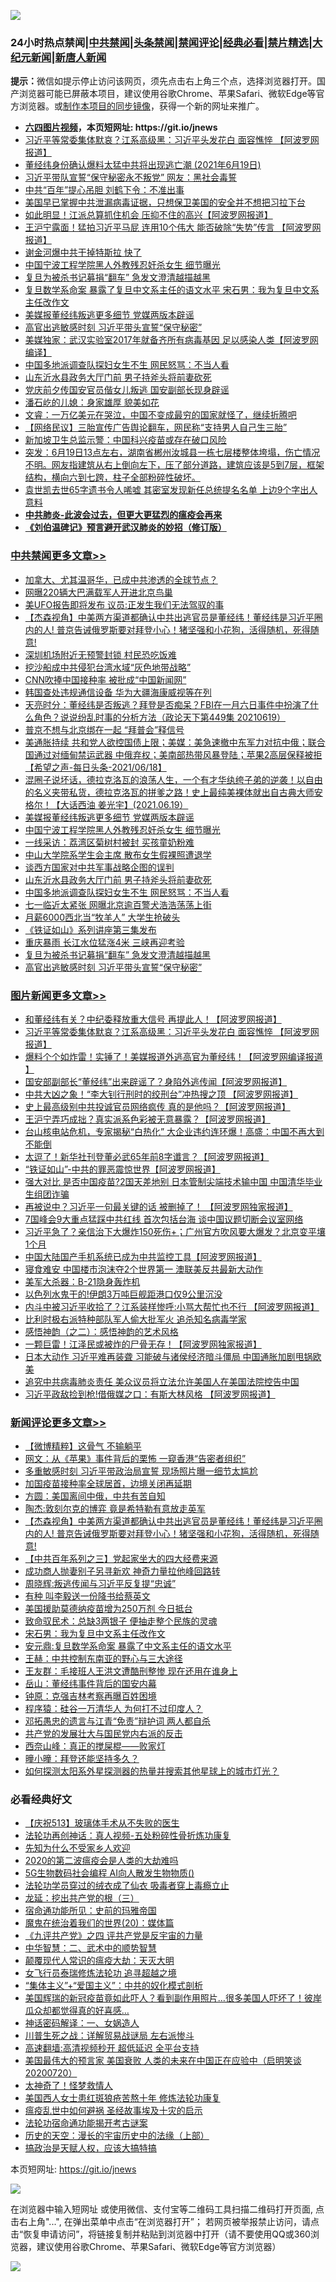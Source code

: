 ![](https://raw.githubusercontent.com/fqnews/bnews/master/64photo/fqnews-qr.jpg)

<div id="tt">
<h3>24小时热点禁闻|<a href="#%E4%B8%AD%E5%85%B1%E7%A6%81%E9%97%BB%E6%9B%B4%E5%A4%9A%E6%96%87%E7%AB%A0">中共禁闻</a>|<a href="#%E5%9B%BE%E7%89%87%E6%96%B0%E9%97%BB%E6%9B%B4%E5%A4%9A%E6%96%87%E7%AB%A0">头条禁闻</a>|<a href="#%E6%96%B0%E9%97%BB%E8%AF%84%E8%AE%BA%E6%9B%B4%E5%A4%9A%E6%96%87%E7%AB%A0">禁闻评论|<a href="#%E5%BF%85%E7%9C%8B%E7%BB%8F%E5%85%B8%E5%A5%BD%E6%96%87">经典必看|<a href="/video.md#%E7%A6%81%E7%89%87%E7%B2%BE%E9%80%89">禁片精选</a>|<a href="https://github.com/fqnews/djy/blob/master/gb/nf1351518.md#1">大纪元新闻</a>|<a href="https://github.com/fqnews/ntdtv/blob/master/gb/prog204.md#1">新唐人新闻</a></h3>
<div><b>提示：</b>微信如提示停止访问该网页，须先点击右上角三个点，选择浏览器打开。国产浏览器可能已屏蔽本项目，建议使用谷歌Chrome、苹果Safari、微软Edge等官方浏览器。或<a href="https://github.com/fqnews/bnews/blob/master/%E5%88%B6%E4%BD%9Cgit%E7%A6%81%E9%97%BB%E9%95%9C%E5%83%8F.md">制作本项目的同步镜像</a>，获得一个新的网址来推广。</div>
<ul>
<li><b><a href="http://d1.bdrive.tk/64.mp4" target="_blank">六四图片视频</a>，本页短网址: https://git.io/jnews</b></li>
<li><a href="/topimagenews/20210619/1570003.md">习近平等常委集体默哀？江系高级黑：习近平头发花白 面容憔悴 【阿波罗网报道】</a></li>
<li><a href="/bannedvideo/20210619/1570076.md">董经纬身份确认爆料太猛中共将出现逃亡潮 (2021年6月19日)</a></li>
<li><a href="/cbnews/20210619/1569948.md">习近平带队宣誓“保守秘密永不叛党” 网友：黑社会毒誓</a></li>
<li><a href="/cbnews/20210619/1570052.md">中共“百年”提心吊胆 刘鹤下令：不准出事</a></li>
<li><a href="/cnnews/20210619/1570139.md">美国早已掌握中共泄漏病毒证据，只想保卫美国的安全并不想把习拉下台</a></li>
<li><a href="/cbnews/20210619/1569947.md">如此明显！江派总算抓住机会 压抑不住的高兴【阿波罗网报道】</a></li>
<li><a href="/cnnews/20210619/1569979.md">王沪宁露面！猛拍习近平马屁 连用10个伟大 能否破除“失势”传言 【阿波罗网报道】</a></li>
<li><a href="/cnnews/20210619/1570053.md">谢金河爆中共干掉特斯拉 快了</a></li>
<li><a href="/cbnews/20210620/1570319.md">中国宁波工程学院黑人外教残忍奸杀女生 细节曝光</a></li>
<li><a href="/cbnews/20210619/1570154.md">复旦为被杀书记募捐“翻车” 急发文澄清越描越黑</a></li>
<li><a href="/comments/20210620/1570286.md">复旦数学系命案 暴露了复旦中文系主任的语文水平 宋石男：我为复旦中文系主任改作文</a></li>
<li><a href="/cbnews/20210620/1570329.md">美媒报董经纬叛逃更多细节 党媒两版本辟谣</a></li>
<li><a href="/cbnews/20210619/1570137.md">高官出逃敏感时刻 习近平带头宣誓“保守秘密”</a></li>
<li><a href="/cnnews/20210619/1569989.md">美媒独家：武汉实验室2017年就备齐所有病毒基因 足以感染人类【阿波罗网编译】</a></li>
<li><a href="/cbnews/20210619/1570181.md">中国多地派调查队探妇女生不生 网民怒骂：不当人看</a></li>
<li><a href="/cbnews/20210620/1570258.md">山东沂水县政务大厅门前 男子持斧头将前妻砍死</a></li>
<li><a href="/headline/20210619/1570186.md">党庆前夕传国安官员偕女儿叛逃 国安副部长现身辟谣</a></li>
<li><a href="/cnnews/20210620/1570361.md">潘石屹的儿媳：身家雄厚 貌美如花</a></li>
<li><a href="/bannedvideo/20210619/1569954.md">文睿：一万亿美元在哭泣，中国不变成最穷的国家就怪了，继续折腾吧</a></li>
<li><a href="/baitai/20210619/1570050.md">【网络民议】三胎宣传广告舆论翻车，网民称“支持男人自己生三胎”</a></li>
<li><a href="/comments/20210620/1570271.md">新加坡卫生总监示警：中国科兴疫苗或存在破口风险</a></li>
<li><a href="/bannedvideo/20210619/1570069.md">突发：6月19日13点左右，湖南省郴州汝城县一栋七层楼整体垮塌，伤亡情况不明。网友指建筑从右上倒向左下，压了部分道路，建筑应该是5到7层，框架结构，横向六到七跨，柱子全部粉碎性破坏。</a></li>
<li><a href="/comments/20210620/1570290.md">袁世凯去世65字遗书令人唏嘘 其密室发现新任总统提名名单 上边9个字出人意料</a></li>
<li><b><a href="/comments/20200211/1275071.md" target="_blank">中共肺炎-此波会过去，但更大更猛烈的瘟疫会再来</a></b></li>
<li><b><a href="/comments/20200207/1272816.md" target="_blank">《刘伯温碑记》预言避开武汉肺炎的妙招（修订版）</a></b></li>
</ul>
</div>

<div class="catlist">
<h3><a href="/cbnews/" target="_blank">中共禁闻</a><span><a href="/cbnews/" target="_blank" rel="nofollow">更多文章>></a></span></h3>
<ul>
<li><a href="/cbnews/20210620/1570534.md" target="_blank">加拿大、尤其温哥华，已成中共渗透的全球节点？</a></li>
<li><a href="/cbnews/20210620/1570533.md" target="_blank">网曝220辆大巴满载军人开进北京鸟巢</a></li>
<li><a href="/cbnews/20210620/1570293.md" target="_blank">美UFO报告即将发布 议员:正发生我们无法驾驭的事</a></li>
<li><a href="/comments/20210620/1570496.md" target="_blank">【杰森视角】中美两方渠道都确认中共出逃官员是董经纬！董经纬是习近平圈内的人! 普京告诫俄罗斯要对拜登小心！猪坚强和小花狗，活得随机，死得随意!</a></li>
<li><a href="/cbnews/20210620/1570494.md" target="_blank">深圳机场附近无预警封锁 村民恐吃饭难</a></li>
<li><a href="/cbnews/20210620/1570482.md" target="_blank">挖沙船成中共侵犯台湾水域“灰色地带战略”</a></li>
<li><a href="/cbnews/20210620/1570434.md" target="_blank">CNN吹捧中国接种率 被批成“中国新闻网”</a></li>
<li><a href="/cbnews/20210620/1570409.md" target="_blank">韩国查处违规通信设备 华为大疆海康威视等在列</a></li>
<li><a href="/cbnews/20210620/1570408.md" target="_blank">天亮时分：董经纬是否叛逃？拜登是否痴呆？FBI在一月六日事件中扮演了什么角色？说说纷乱时事的分析方法（政论天下第449集 20210619）</a></li>
<li><a href="/cbnews/20210620/1570375.md" target="_blank">普京不想与北京绑在一起 “拜普会”释信号</a></li>
<li><a href="/comments/20210620/1570340.md" target="_blank">美通胀持续 共和党人欲控国债上限；美媒：美急速撤中东军力对抗中俄；联合国通过对缅甸禁运武器 中俄弃权；美南部热带风暴登陆；苹果2高层保释被拒【希望之声-每日头条-2021/06/18】</a></li>
<li><a href="/comments/20210620/1570339.md" target="_blank">混圈子说坏话，德拉克洛瓦的浪荡人生，一个有才华纨绔子弟的逆袭！以自由的名义夹带私货，德拉克洛瓦的拼爹之路！史上最纯美裸体就出自古典大师安格尔！【大话西油 姜光宇】(2021.06.19）</a></li>
<li><a href="/cbnews/20210620/1570329.md" target="_blank">美媒报董经纬叛逃更多细节 党媒两版本辟谣</a></li>
<li><a href="/cbnews/20210620/1570319.md" target="_blank">中国宁波工程学院黑人外教残忍奸杀女生 细节曝光</a></li>
<li><a href="/cbnews/20210620/1570312.md" target="_blank">一线采访：荔湾区菊树村被封 买孩童奶粉难</a></li>
<li><a href="/cbnews/20210620/1570301.md" target="_blank">中山大学院系学生会主席 散布女生假裸照遭退学</a></li>
<li><a href="/comments/20210620/1570277.md" target="_blank">谈西方国家对中共军事战略企图的误判</a></li>
<li><a href="/cbnews/20210620/1570258.md" target="_blank">山东沂水县政务大厅门前 男子持斧头将前妻砍死</a></li>
<li><a href="/cbnews/20210619/1570181.md" target="_blank">中国多地派调查队探妇女生不生 网民怒骂：不当人看</a></li>
<li><a href="/cbnews/20210619/1570180.md" target="_blank">七一临近太紧张 网曝北京逾百警犬浩浩荡荡上街</a></li>
<li><a href="/cbnews/20210619/1570179.md" target="_blank">月薪6000西北当“牧羊人” 大学生抢破头</a></li>
<li><a href="/cbnews/20210619/1570164.md" target="_blank">《铁证如山》系列讲座第三集发布</a></li>
<li><a href="/cbnews/20210619/1570163.md" target="_blank">重庆暴雨 长江水位猛涨4米 三峡再迎考验</a></li>
<li><a href="/cbnews/20210619/1570154.md" target="_blank">复旦为被杀书记募捐“翻车” 急发文澄清越描越黑</a></li>
<li><a href="/cbnews/20210619/1570137.md" target="_blank">高官出逃敏感时刻 习近平带头宣誓“保守秘密”</a></li>

</ul>
</div>
<div class="catlist">
<h3><a href="/topimagenews/" target="_blank">图片新闻</a><span><a href="/topimagenews/" target="_blank" rel="nofollow">更多文章>></a></span></h3>
<ul>
<li><a href="/topimagenews/20210620/1570532.md" target="_blank">和董经纬有关？中纪委释放重大信号 再提此人！【阿波罗网报道】</a></li>
<li><a href="/topimagenews/20210619/1570003.md" target="_blank">习近平等常委集体默哀？江系高级黑：习近平头发花白 面容憔悴 【阿波罗网报道】</a></li>
<li><a href="/topimagenews/20210619/1569734.md" target="_blank">爆料个个如炸雷！实锤了！美媒报道外逃高官为董经纬！【阿波罗网编译报道 】</a></li>
<li><a href="/topimagenews/20210618/1569604.md" target="_blank">国安部副部长“董经纬”出来辟谣了？身陷外逃传闻【阿波罗网报道】</a></li>
<li><a href="/topimagenews/20210618/1569201.md" target="_blank">中共大凶之象！“李大钊行刑时的绞刑台”冲热搜之顶 【阿波罗网报道】</a></li>
<li><a href="/topimagenews/20210617/1568586.md" target="_blank">史上最高级别中共投诚官员网络疯传 真的是他吗？【阿波罗网报道】</a></li>
<li><a href="/topimagenews/20210617/1568585.md" target="_blank">王沪宁弄巧成拙？真实派系色彩被无意暴露？【阿波罗网报道】</a></li>
<li><a href="/topimagenews/20210616/1567991.md" target="_blank">台山核电站危机，专家揭秘“白热化” 大企业违约连环爆！高盛：中国不再大到不能倒</a></li>
<li><a href="/topimagenews/20210616/1567809.md" target="_blank">太逗了！新华社刊登董必武65年前8字谶言？【阿波罗网报道】</a></li>
<li><a href="/topimagenews/20210616/1567674.md" target="_blank">“铁证如山”-中共的罪恶震惊世界【阿波罗网报道】</a></li>
<li><a href="/topimagenews/20210615/1567286.md" target="_blank">强大对比 是否中国疫苗?2国天差地别 日本管制尖端技术输中国 中国清华毕业生组团诈骗</a></li>
<li><a href="/topimagenews/20210615/1567099.md" target="_blank">再被说中？习近平一句最关键的话 被删掉了！ 【阿波罗网独家报道】</a></li>
<li><a href="/topimagenews/20210614/1566582.md" target="_blank">7国峰会9大重点猛踩中共红线 首次包括台海 谈中国议题切断会议室网络</a></li>
<li><a href="/topimagenews/20210614/1566288.md" target="_blank">习近平急了？亲信治下大爆炸150死伤+；广州官方吹风要大爆发？北京变平壤1个月</a></li>
<li><a href="/topimagenews/20210614/1566204.md" target="_blank">中国大陆国产手机系统已成为中共监控工具【阿波罗网报道】</a></li>
<li><a href="/topimagenews/20210614/1566191.md" target="_blank">寝食难安 中国楼市泡沫夺2个世界第一 澳联美反共最新大动作</a></li>
<li><a href="/topimagenews/20210613/1565974.md" target="_blank">美军大杀器：B-21隐身轰炸机</a></li>
<li><a href="/topimagenews/20210613/1565965.md" target="_blank">以色列水鬼干的!伊朗3万吨巨舰距港口仅9公里沉没</a></li>
<li><a href="/topimagenews/20210613/1565945.md" target="_blank">内斗中被习近平收拾了？江系装样惨呼:小骂大帮忙也不行 【阿波罗网报道】</a></li>
<li><a href="/topimagenews/20210613/1565758.md" target="_blank">比利时极右派特种部队军人偷大批军火 追杀知名病毒学家</a></li>
<li><a href="/comments/20210612/1565472.md" target="_blank">感悟神韵（之二）：感悟神韵的艺术风格</a></li>
<li><a href="/topimagenews/20210612/1565301.md" target="_blank">一颗巨雷！江泽民或被炸的尸骨无存！【阿波罗网独家报道】</a></li>
<li><a href="/topimagenews/20210611/1564833.md" target="_blank">日本大动作 习近平难再装聋 习能破与诸侯经济暗斗僵局 中国通胀加剧甩锅欧美</a></li>
<li><a href="/topimagenews/20210611/1564685.md" target="_blank">追究中共病毒肺炎责任 美众议员将立法允许美国人在美国法院控告中国</a></li>
<li><a href="/topimagenews/20210611/1564647.md" target="_blank">习近平政敌捡到枪!借俄媒之口：有斯大林风格 【阿波罗网报道】</a></li>

</ul>
</div>
<div class="catlist">
<h3><a href="/comments/" target="_blank">新闻评论</a><span><a href="/comments/" target="_blank" rel="nofollow">更多文章>></a></span></h3>
<ul>
<li><a href="/comments/20210620/1570512.md" target="_blank">【微博精粹】这骨气 不输躺平</a></li>
<li><a href="/comments/20210620/1570511.md" target="_blank">网文：从《苹果》事件背后的栗怖 一窥香港“告密者组织”</a></li>
<li><a href="/comments/20210620/1570510.md" target="_blank">多重敏感时刻 习近平带政治局宣誓 现场照片曝一细节太尴尬</a></li>
<li><a href="/comments/20210620/1570504.md" target="_blank">加国疫苗接种率全球居首，边境关闭再延期</a></li>
<li><a href="/comments/20210620/1570498.md" target="_blank">方圆：美国离间中俄，中共有苦自知</a></li>
<li><a href="/comments/20210620/1570497.md" target="_blank">陶杰:敦刻尔克的博弈 竟是希特勒有意放走英军</a></li>
<li><a href="/comments/20210620/1570496.md" target="_blank">【杰森视角】中美两方渠道都确认中共出逃官员是董经纬！董经纬是习近平圈内的人! 普京告诫俄罗斯要对拜登小心！猪坚强和小花狗，活得随机，死得随意!</a></li>
<li><a href="/comments/20210620/1570491.md" target="_blank">【中共百年系列之三】党起家坐大的四大经费来源</a></li>
<li><a href="/comments/20210620/1570490.md" target="_blank">成功商人抛妻别子另寻新欢 神奇力量拉他峰回路转</a></li>
<li><a href="/comments/20210620/1570485.md" target="_blank">周晓辉:叛逃传闻与习近平反复提“忠诚”</a></li>
<li><a href="/comments/20210620/1570484.md" target="_blank">有种 叫李毅送一份降书给蔡英文</a></li>
<li><a href="/comments/20210620/1570475.md" target="_blank">美国援助莫德纳疫苗增为250万剂 今日抵台</a></li>
<li><a href="/comments/20210620/1570471.md" target="_blank">致命驭民术：总缺3两银子 便抽走整个民族的灵魂</a></li>
<li><a href="/comments/20210620/1570470.md" target="_blank">宋石男：我为复旦中文系主任改作文</a></li>
<li><a href="/comments/20210620/1570469.md" target="_blank">安元鼎:复旦数学系命案 暴露了中文系主任的语文水平</a></li>
<li><a href="/comments/20210620/1570468.md" target="_blank">王赫：中共控制东南亚的野心与三大途径</a></li>
<li><a href="/comments/20210620/1570467.md" target="_blank">王友群：毛接班人王洪文遭酷刑整惨 现在还用在谁身上</a></li>
<li><a href="/comments/20210620/1570420.md" target="_blank">岳山：董经纬事件背后的国安内幕</a></li>
<li><a href="/comments/20210620/1570419.md" target="_blank">钟原：克强吉林考察再曝百姓困境</a></li>
<li><a href="/comments/20210620/1570417.md" target="_blank">程序猿：硅谷一万清华人 为何打不过印度人？</a></li>
<li><a href="/comments/20210620/1570416.md" target="_blank">邓拓愚忠的遗言与江青“免责”辩护词 两人都自杀</a></li>
<li><a href="/comments/20210620/1570415.md" target="_blank">共产党的发展壮大与国民党内右派的反击</a></li>
<li><a href="/comments/20210620/1570390.md" target="_blank">西奈山峰：真正的搅屎棍——败家灯</a></li>
<li><a href="/comments/20210620/1570389.md" target="_blank">曈小曈：拜登还能坚持多久？</a></li>
<li><a href="/comments/20210620/1570368.md" target="_blank">如何探测太阳系外星探测器的热量并搜索其他星球上的城市灯光？</a></li>

</ul>
</div>

<div class="catlist">
<h3>必看经典好文</h3>
<ul>
<li><a href="/cbnews/20210526/1554325.md" target="_blank">【庆祝513】玻璃体手术从不失败的医生</a></li>
<li><a href="/comments/20190516/1128964.md" target="_blank">法轮功再创神话：真人视频-五处粉碎性骨折炼功康复</a></li>
<li><a href="/comments/20200620/1346848.md" target="_blank">先知为什么不受家乡人欢迎</a></li>
<li><a href="/comments/20200712/1359432.md" target="_blank">2020的第二波瘟疫会是人类的大劫难吗</a></li>
<li><a href="/topimagenews/20200527/1335347.md" target="_blank">5G生物数码社会编程 AI向人散发生物物质()</a></li>
<li><a href="/comments/20210317/1506773.md" target="_blank">法轮功学员穿过的绒衣成了仙衣 吸毒者穿上毒瘾立止</a></li>
<li><a href="/comments/20200929/1405201.md" target="_blank">龙延：挖出共产党的根（三）</a></li>
<li><a href="/cbnews/20180711/970353.md" target="_blank">宿命通功能所见：史前的玛雅帝国</a></li>
<li><a href="/comments/20180725/976787.md" target="_blank">魔鬼在统治着我们的世界(20)：媒体篇</a></li>
<li><a href="/bookonline/20131116/201053.md" target="_blank">《九评共产党》之四 评共产党是反宇宙的力量</a></li>
<li><a href="/comments/20200605/783249.md" target="_blank">中华智慧：二、武术中的顺势智慧</a></li>
<li><a href="/comments/20200619/783185.md" target="_blank">颠覆现代人常识的瘟疫大劫：天灭大明</a></li>
<li><a href="/topimagenews/20210512/1544658.md" target="_blank">女飞行员泰瑞修炼法轮功 追寻超越之境</a></li>
<li><a href="/comments/20201007/1409565.md" target="_blank">“集体主义”+“爱国主义”：中共的奴化模式剖析</a></li>
<li><a href="/comments/20201215/1447764.md" target="_blank">美国辉瑞的新冠疫苗竟如此吓人？看到副作用照片…很多美国人吓坏了！彼岸瓜众却都觉得真的好喜感…</a></li>
<li><a href="/comments/20200609/1342224.md" target="_blank">神话密码解译：一、女娲造人</a></li>
<li><a href="/comments/20200908/1392745.md" target="_blank">川普生死之战：详解贸易战谜局 左右派惨斗</a></li>
<li><a href="/comments/20210202/1479954.md" target="_blank">高速翻墙:高清视频秒开 超低延迟 全平台支持</a></li>
<li><a href="/bannedvideo/20210227/1495046.md" target="_blank">美国最伟大的预言家 美国衰败 人类的未来在中国正在应验中（启明笑谈20200720）</a></li>
<li><a href="/ccpdope/20200907/1392129.md" target="_blank">太神奇了！怪梦救情人</a></li>
<li><a href="/comments/20190126/1070164.md" target="_blank">美国西人女士患红斑狼疮苦熬十年 修炼法轮功康复</a></li>
<li><a href="/comments/20200618/1346823.md" target="_blank">瘟疫乱世中如何避祸 圣经故事埃及十灾的启示</a></li>
<li><a href="/tculture/20121025/73079.md" target="_blank">法轮功宿命通功能揭开考古谜案</a></li>
<li><a href="/tculture/20121025/73065.md" target="_blank">历史的天空：漫长的宇宙历史中的法缘（上部）</a></li>
<li><a href="/comments/20200814/1379994.md" target="_blank">搞政治是天赋人权，应该大搞特搞</a></li>

</ul>
</div>

本页短网址: https://git.io/jnews

![](https://raw.githubusercontent.com/fqnews/bnews/master/64photo/fqnews-qr.jpg)

在浏览器中输入短网址 或使用微信、支付宝等二维码工具扫描二维码打开页面, 点击右上角"...", 在弹出菜单中点击“在浏览器打开”； 若网页被举报禁止访问，请点击“恢复申请访问”，将链接复制并粘贴到浏览器中打开（请不要使用QQ或360浏览器，建议使用谷歌Chrome、苹果Safari、微软Edge等官方浏览器）

![](https://raw.githubusercontent.com/fqnews/bnews/master/64photo/wx.jpg)